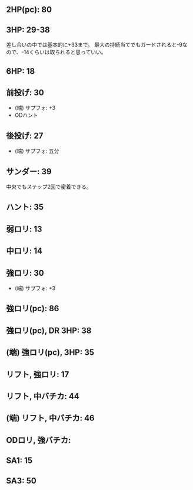## 2HP(pc): 80

## 3HP: 29-38

差し合いの中では基本的に+33まで。
最大の持続当てでもガードされると-9なので、-14くらいは取られると思っていい。

## 6HP: 18

## 前投げ: 30

- (端) サプフォ: +3
- ODハント

## 後投げ: 27

- (端) サプフォ: 五分

## サンダー: 39

中央でもステップ2回で密着できる。

## ハント: 35

## 弱ロリ: 13

## 中ロリ: 14

## 強ロリ: 30

- (端) サプフォ: +3

## 強ロリ(pc): 86

## 強ロリ(pc), DR 3HP: 38

## (端) 強ロリ(pc), 3HP: 35

## リフト, 強ロリ: 17

## リフト, 中バチカ: 44

## (端) リフト, 中バチカ: 46

## ODロリ, 強バチカ:

## SA1: 15

## SA3: 50
